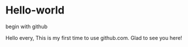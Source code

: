 # Hello-world
begin with github

Hello every,
This is my first time to use github.com. Glad to see you here!
